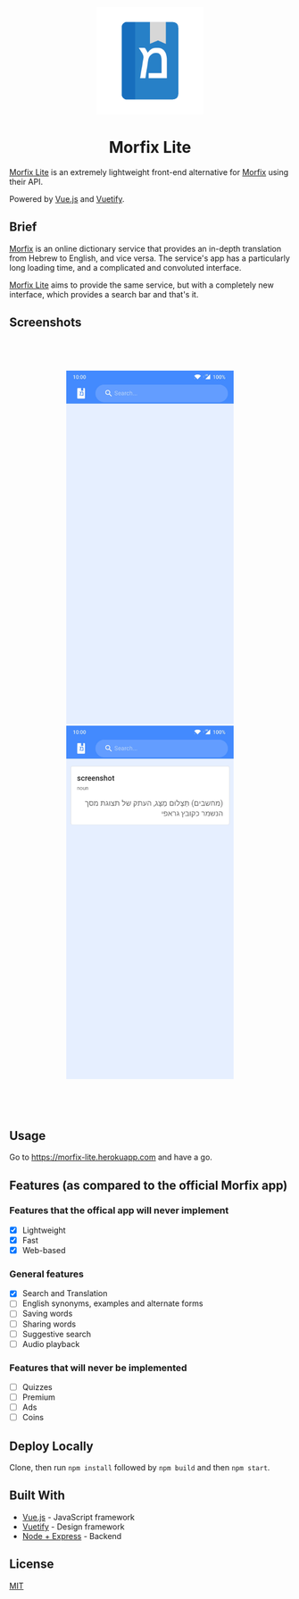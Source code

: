<p align="center">
    <img src="https://github.com/outofink/ml-vue/raw/master/public/img/icons/android-chrome-512x512.png" width=192>
</p>

<h1 align="center">Morfix Lite</h1>

[Morfix Lite](https://morfix-lite.herokuapp.com) is an extremely lightweight front-end alternative for [Morfix](http://www.morfix.co.il/) using their API.

Powered by [Vue.js](https://vuejs.org/) and [Vuetify](https://vuetifyjs.com/en/).

## Brief

[Morfix](http://www.morfix.co.il/) is an online dictionary service that
provides an in-depth translation from Hebrew to English, and vice versa. The
service's app has a particularly long loading time, and a complicated and
convoluted interface.

[Morfix Lite](https://morfix-lite.herokuapp.com) aims to provide the same
service, but with a completely new interface, which provides a search bar and
that's it.

## Screenshots

<p align="middle" style="padding:4em">
    <img src="https://github.com/outofink/ml-vue/raw/master/screenshots/home.jpg" width=300 />
    <img src="https://github.com/outofink/ml-vue/raw/master/screenshots/main.jpg" width=300 />
</p>

## Usage

Go to https://morfix-lite.herokuapp.com and have a go.

## Features (as compared to the official Morfix app)

### Features that the offical app will never implement

- [x] Lightweight
- [x] Fast
- [x] Web-based

### General features

- [x] Search and Translation
- [ ] English synonyms, examples and alternate forms
- [ ] Saving words
- [ ] Sharing words
- [ ] Suggestive search
- [ ] Audio playback

### Features that will never be implemented

- [ ] Quizzes
- [ ] Premium
- [ ] Ads
- [ ] Coins

## Deploy Locally

Clone, then run `npm install` followed by `npm build` and then `npm start`.

## Built With

* [Vue.js](https://vuejs.org/) - JavaScript framework
* [Vuetify](https://vuetifyjs.com/en/) - Design framework
* [Node + Express](https://expressjs.com/) - Backend

## License

[MIT](https://github.com/outofink/ml-vue/raw/master/LICENSE.md)
